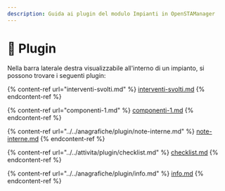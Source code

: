 ```yaml
---
description: Guida ai plugin del modulo Impianti in OpenSTAManager
---
```


# 🔧 Plugin

Nella barra laterale destra visualizzabile all'interno di un impianto, si possono trovare i seguenti plugin:

{% content-ref url="interventi-svolti.md" %}
[interventi-svolti.md](interventi-svolti.md)
{% endcontent-ref %}

{% content-ref url="componenti-1.md" %}
[componenti-1.md](componenti-1.md)
{% endcontent-ref %}

{% content-ref url="../../anagrafiche/plugin/note-interne.md" %}
[note-interne.md](../../anagrafiche/plugin/note-interne.md)
{% endcontent-ref %}

{% content-ref url="../../attivita/plugin/checklist.md" %}
[checklist.md](../../attivita/plugin/checklist.md)
{% endcontent-ref %}

{% content-ref url="../../anagrafiche/plugin/info.md" %}
[info.md](../../anagrafiche/plugin/info.md)
{% endcontent-ref %}
